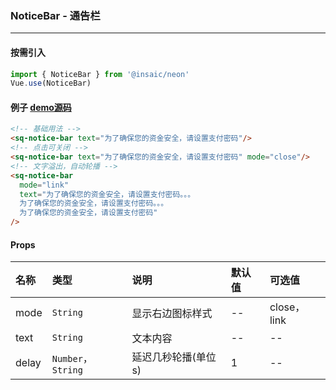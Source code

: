 ### NoticeBar - 通告栏

---
#### 按需引入

```js
import { NoticeBar } from '@insaic/neon'
Vue.use(NoticeBar)
```

#### 例子 [demo源码](https://github.com/insaic/neon/blob/dev/examples/routers/noticeBar.vue)
```html
<!-- 基础用法 -->
<sq-notice-bar text="为了确保您的资金安全，请设置支付密码"/>
<!-- 点击可关闭 -->
<sq-notice-bar text="为了确保您的资金安全，请设置支付密码" mode="close"/>
<!-- 文字溢出，自动轮播 -->
<sq-notice-bar
  mode="link"
  text="为了确保您的资金安全，请设置支付密码。。。
  为了确保您的资金安全，请设置支付密码。。。
  为了确保您的资金安全，请设置支付密码"
/>
```

#### Props
 名称   | 类型                | 说明               | 默认值    | 可选值
:------|:---------           |:--------           |:------- |:------
 mode  | `String`            | 显示右边图标样式     |    --    | close，link
 text  | `String`            | 文本内容            |    --    | --
 delay | `Number`，`String`  | 延迟几秒轮播(单位s)  |    1     | --